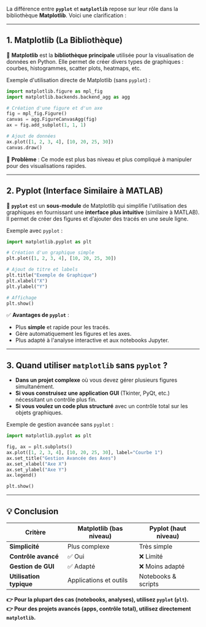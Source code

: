 La différence entre **`pyplot`** et **`matplotlib`** repose sur leur rôle dans la bibliothèque **Matplotlib**. Voici une clarification :

---

## **1. Matplotlib (La Bibliothèque)**
📌 **Matplotlib** est la **bibliothèque principale** utilisée pour la visualisation de données en Python. Elle permet de créer divers types de graphiques : courbes, histogrammes, scatter plots, heatmaps, etc.

Exemple d'utilisation directe de Matplotlib (sans `pyplot`) :

```python
import matplotlib.figure as mpl_fig
import matplotlib.backends.backend_agg as agg

# Création d'une figure et d'un axe
fig = mpl_fig.Figure()
canvas = agg.FigureCanvasAgg(fig)
ax = fig.add_subplot(1, 1, 1)

# Ajout de données
ax.plot([1, 2, 3, 4], [10, 20, 25, 30])
canvas.draw()
```
📌 **Problème** : Ce mode est plus bas niveau et plus compliqué à manipuler pour des visualisations rapides.

---

## **2. Pyplot (Interface Similaire à MATLAB)**
📌 **`pyplot`** est un **sous-module** de Matplotlib qui simplifie l'utilisation des graphiques en fournissant une **interface plus intuitive** (similaire à MATLAB). Il permet de créer des figures et d’ajouter des tracés en une seule ligne.

Exemple avec `pyplot` :
```python
import matplotlib.pyplot as plt

# Création d'un graphique simple
plt.plot([1, 2, 3, 4], [10, 20, 25, 30])

# Ajout de titre et labels
plt.title("Exemple de Graphique")
plt.xlabel("X")
plt.ylabel("Y")

# Affichage
plt.show()
```
✅ **Avantages de `pyplot`** :
- Plus **simple** et rapide pour les tracés.
- Gère automatiquement les figures et les axes.
- Plus adapté à l'analyse interactive et aux notebooks Jupyter.

---

## **3. Quand utiliser `matplotlib` sans `pyplot` ?**
- **Dans un projet complexe** où vous devez gérer plusieurs figures simultanément.
- **Si vous construisez une application GUI** (Tkinter, PyQt, etc.) nécessitant un contrôle plus fin.
- **Si vous voulez un code plus structuré** avec un contrôle total sur les objets graphiques.

Exemple de gestion avancée sans `pyplot` :
```python
import matplotlib.pyplot as plt

fig, ax = plt.subplots()
ax.plot([1, 2, 3, 4], [10, 20, 25, 30], label="Courbe 1")
ax.set_title("Gestion Avancée des Axes")
ax.set_xlabel("Axe X")
ax.set_ylabel("Axe Y")
ax.legend()

plt.show()
```

---

## **💡 Conclusion**
| **Critère**           | **Matplotlib (bas niveau)** | **Pyplot (haut niveau)** |
|----------------------|-------------------------|-----------------------|
| **Simplicité**        | Plus complexe          | Très simple          |
| **Contrôle avancé**   | ✅ Oui                   | ❌ Limité             |
| **Gestion de GUI**    | ✅ Adapté                | ❌ Moins adapté       |
| **Utilisation typique** | Applications et outils | Notebooks & scripts  |

**👉 Pour la plupart des cas (notebooks, analyses), utilisez `pyplot` (`plt`).**  
**👉 Pour des projets avancés (apps, contrôle total), utilisez directement `matplotlib`.**